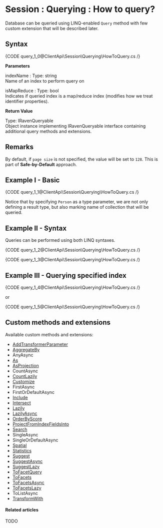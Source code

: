 # Session : Querying : How to query?

Database can be queried using LINQ-enabled `Query` method with few custom extension that will be described later.

## Syntax

{CODE query_1_0@ClientApi\Session\Querying\HowToQuery.cs /}

**Parameters**

indexName
:   Type: string   
Name of an index to perform query on

isMapReduce
:   Type: bool   
Indicates if queried index is a map/reduce index (modifies how we treat identifier properties).

**Return Value**

Type: IRavenQueryable   
Object instance implementing IRavenQueryable interface containing additional query methods and extensions.

## Remarks

By default, if `page size` is not specified, the value will be set to `128`. This is part of **Safe-by-Default** approach.

## Example I - Basic

{CODE query_1_1@ClientApi\Session\Querying\HowToQuery.cs /}

Notice that by specifying `Person` as a type parameter, we are not only defining a result type, but also marking name of collection that will be queried.

## Example II - Syntax

Queries can be performed using both LINQ syntaxes.

{CODE query_1_2@ClientApi\Session\Querying\HowToQuery.cs /}

{CODE query_1_3@ClientApi\Session\Querying\HowToQuery.cs /}

## Example III - Querying specified index

{CODE query_1_4@ClientApi\Session\Querying\HowToQuery.cs /}

or 

{CODE query_1_5@ClientApi\Session\Querying\HowToQuery.cs /}

## Custom methods and extensions

Available custom methods and extensions:

- [AddTransformerParameter](../../../client-api/session/querying/how-to-use-transformers-in-queries)
- [AggregateBy](../../../client-api/session/querying/how-to-perform-dynamic-aggregation)
- AnyAsync
- [As](../../../client-api/session/querying/how-to-perform-projection)
- [AsProjection](../../../client-api/session/querying/how-to-perform-projection)
- CountAsync
- [CountLazily](../../../client-api/session/querying/how-to-perform-queries-lazily)
- [Customize](../../../client-api/session/querying/how-to-customize-query)
- FirstAsync
- FirstOrDefaultAsync
- [Include]()
- [Intersect](../../../client-api/session/querying/how-to-use-intersect)
- [Lazily](../../../client-api/session/querying/how-to-perform-queries-lazily)
- [LazilyAsync](../../../client-api/session/querying/how-to-perform-queries-lazily)
- [OrderByScore]()
- [ProjectFromIndexFieldsInto](../../../client-api/session/querying/how-to-perform-projection)
- [Search](../../../client-api/session/querying/how-to-use-search)
- SingleAsync
- SingleOrDefaultAsync
- [Spatial](../../../client-api/session/querying/how-to-query-a-spatial-index)
- [Statistics](../../../client-api/session/querying/how-to-get-query-statistics)
- [Suggest](../../../client-api/session/querying/how-to-work-with-suggestions)
- [SuggestAsync](../../../client-api/session/querying/how-to-work-with-suggestions)
- [SuggestLazy](../../../client-api/session/querying/how-to-perform-queries-lazily)
- [ToFacetQuery](../../../client-api/session/querying/how-to-perform-a-faceted-search)
- [ToFacets](../../../client-api/session/querying/how-to-perform-a-faceted-search)
- [ToFacetsAsync](../../../client-api/session/querying/how-to-perform-a-faceted-search)
- [ToFacetsLazy](../../../client-api/session/querying/how-to-perform-a-faceted-search)
- ToListAsync
- [TransformWith](../../../client-api/session/querying/how-to-use-transformers-in-queries)

#### Related articles

TODO